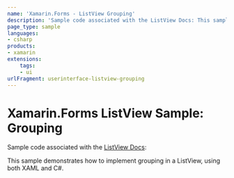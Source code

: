 ```yaml
---
name: 'Xamarin.Forms - ListView Grouping'
description: 'Sample code associated with the ListView Docs: This sample demonstrates how to implement grouping in a ListView, using both XAML and C (UI)'
page_type: sample
languages:
- csharp
products:
- xamarin
extensions:
    tags:
    - ui
urlFragment: userinterface-listview-grouping
---
```

# Xamarin.Forms ListView Sample: Grouping

Sample code associated with the [ListView Docs](https://docs.microsoft.com/xamarin/xamarin-forms/user-interface/listview/):

This sample demonstrates how to implement grouping in a ListView, using both XAML and C#. 
